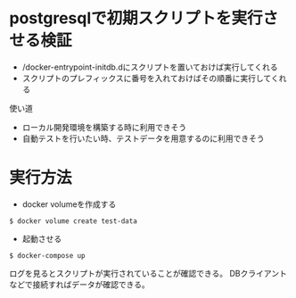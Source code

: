 # postgresqlで初期スクリプトを実行させる検証
* /docker-entrypoint-initdb.dにスクリプトを置いておけば実行してくれる
* スクリプトのプレフィックスに番号を入れておけばその順番に実行してくれる

使い道
* ローカル開発環境を構築する時に利用できそう
* 自動テストを行いたい時、テストデータを用意するのに利用できそう

# 実行方法
* docker volumeを作成する
```
$ docker volume create test-data
```

* 起動させる
```
$ docker-compose up
```
ログを見るとスクリプトが実行されていることが確認できる。
DBクライアントなどで接続すればデータが確認できる。